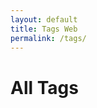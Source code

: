 ```yaml
---
layout: default
title: Tags Web
permalink: /tags/
---
```


<h1>All Tags</h1>
<div id="tag-network" style="height: 600px; border: 1px solid var(--gray); border-radius: 8px;"></div>

<!-- vis-network library -->
<script src="https://unpkg.com/vis-network@9.1.2/standalone/umd/vis-network.min.js"></script>

<script>
  document.addEventListener("DOMContentLoaded", function () {
    const centerId = 'center-node';
    const tagCounts = {};
    const tagUrls = {};

    {% assign published_notes = site.notes | where_exp: "note", "note.published != false" %}
    {% for note in published_notes %}
      {% for tag in note.tags %}
        {% assign tag_str = tag | downcase %}
        {% if tagCounts[tag_str] %}
          tagCounts[tag_str] += 1;
        {% else %}
          tagCounts[tag_str] = 1;
          tagUrls[tag_str] = '/tags/' + tag_str + '/';
        {% endif %}
      {% endfor %}
    {% endfor %}

    const tags = Object.keys(tagCounts);

    const nodes = [
      {
        id: centerId,
        label: '',
        size: 30,
        color: {
          background: getComputedStyle(document.documentElement).getPropertyValue('--secondary').trim(),
          border: getComputedStyle(document.documentElement).getPropertyValue('--secondary').trim(),
        },
        borderWidth: 3,
        physics: false
      }
    ];

    tags.forEach(tag => {
      nodes.push({
        id: tag,
        label: tag,
        size: 15 + tagCounts[tag] * 2,
        color: {
          background: getComputedStyle(document.documentElement).getPropertyValue('--gray').trim(),
          border: getComputedStyle(document.documentElement).getPropertyValue('--darkgray').trim()
        },
        font: { color: getComputedStyle(document.documentElement).getPropertyValue('--text').trim() },
        url: tagUrls[tag]
      });
    });

    const edges = [];

    // Center to each tag
    tags.forEach(tag => {
      edges.push({
        from: centerId,
        to: tag,
        dashes: true,
        color: { color: getComputedStyle(document.documentElement).getPropertyValue('--darkgray').trim() }
      });
    });

    // All tags to each other (fully connected)
    for (let i = 0; i < tags.length; i++) {
      for (let j = i + 1; j < tags.length; j++) {
        edges.push({
          from: tags[i],
          to: tags[j],
          dashes: true,
          color: { color: getComputedStyle(document.documentElement).getPropertyValue('--darkgray').trim() }
        });
      }
    }

    const container = document.getElementById('tag-network');
    const data = { nodes: new vis.DataSet(nodes), edges: new vis.DataSet(edges) };
    const options = {
      nodes: { shape: 'dot' },
      layout: { improvedLayout: true },
      physics: {
        stabilization: true,
        barnesHut: {
          centralGravity: 0.3,
          springLength: tags.length > 10 ? 100 : 180
        }
      },
      interaction: { hover: true }
    };

    const network = new vis.Network(container, data, options);

    // Make tags clickable
    network.on("click", function (params) {
      const nodeId = params.nodes[0];
      const node = nodes.find(n => n.id === nodeId);
      if (node && node.url) {
        window.location.href = node.url;
      }
    });
  });
</script>
